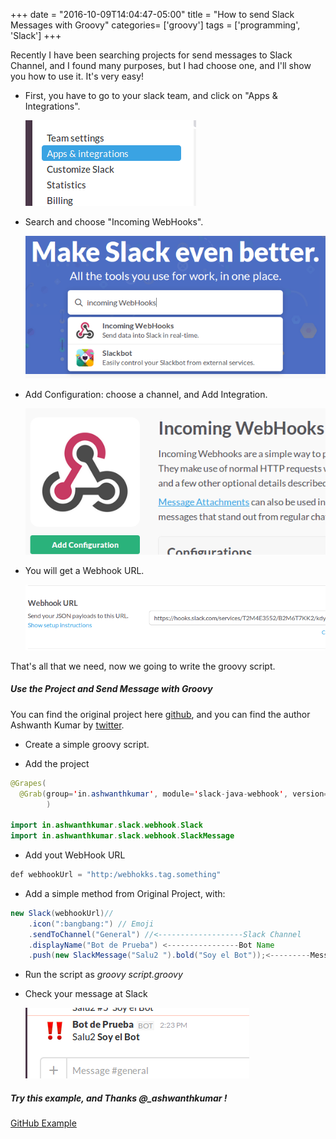 +++
date = "2016-10-09T14:04:47-05:00"
title = "How to send Slack Messages with Groovy"
categories= ['groovy']
tags = ['programming', 'Slack']
+++

Recently I have been searching projects for send messages to Slack Channel, and I found many purposes, but I had choose one, and I'll show you how to use it. It's very easy!

+ First, you have to go to your slack team, and click on "Apps & Integrations".

   ![Go to Slack](https://raw.githubusercontent.com/carlogilmar/site/master/static/blog/legacy/slack1.png)

+ Search and choose "Incoming WebHooks".

   ![Go to Slack](https://raw.githubusercontent.com/carlogilmar/site/master/static/blog/legacy/slack2.png)

+ Add Configuration: choose a channel, and Add Integration.

   ![Go to Slack](https://raw.githubusercontent.com/carlogilmar/site/master/static/blog/legacy/slack3.png)

+ You will get a Webhook URL.

   ![Go to Slack](https://raw.githubusercontent.com/carlogilmar/site/master/static/blog/legacy/slack4.png)

That's all that we need, now we going to write the groovy script.

##### Use the Project and Send Message with Groovy

You can find the original project here [github](https://github.com/ashwanthkumar/slack-java-webhook), and you can find the author Ashwanth Kumar by [twitter](https://twitter.com/_ashwanthkumar).

+ Create a simple groovy script.

+ Add the project

```java
@Grapes(
  @Grab(group='in.ashwanthkumar', module='slack-java-webhook', version='0.0.7')
		)

import in.ashwanthkumar.slack.webhook.Slack
import in.ashwanthkumar.slack.webhook.SlackMessage
```

+ Add yout WebHook URL

```java
def webhookUrl = "http:/webhokks.tag.something"

```

+ Add a simple method from Original Project, with:

```java
new Slack(webhookUrl)//
	.icon(":bangbang:") // Emoji
	.sendToChannel("General") //<-------------------Slack Channel
	.displayName("Bot de Prueba") <----------------Bot Name
	.push(new SlackMessage("Salu2 ").bold("Soy el Bot"));<---------Message

```

+ Run the script as *groovy script.groovy*

+ Check your message at Slack

   ![Go to Slack](https://raw.githubusercontent.com/carlogilmar/site/master/static/blog/legacy/slack5.png)

##### Try this example, and Thanks @_ashwanthkumar !

[GitHub Example](https://github.com/carlogilmar/Slack-Message-Groovy/blob/master/send.groovy)

